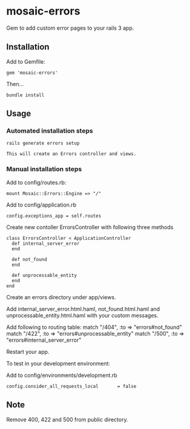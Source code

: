 mosaic-errors
=============

Gem to add custom error pages to your rails 3 app.

Installation
------------

Add to Gemfile:

    gem 'mosaic-errors'

Then...

    bundle install

Usage
-----
### Automated installation steps

    rails generate errors setup

    This will create an Errors controller and views.

### Manual installation steps

Add to config/routes.rb:

    mount Mosaic::Errors::Engine => "/"

Add to config/application.rb

    config.exceptions_app = self.routes

Create new contoller ErrorsController with following three methods

    class ErrorsController < ApplicationController
      def internal_server_error
      end

      def not_found
      end

      def unprocessable_entity
      end
    end


Create an errors directory under app/views.

Add internal_server_error.html.haml, not_found.html.haml and unprocessable_entity.html.haml with your custom messages.

Add following to routing table:
    match "/404", :to => "errors#not_found"
    match "/422", :to => "errors#unprocessable_entity"
    match "/500", :to => "errors#internal_server_error"

Restart your app.

To test in your development environment:

Add to config/environments/development.rb

    config.consider_all_requests_local       = false

Note
-----

Remove 400, 422 and 500 from public directory.

